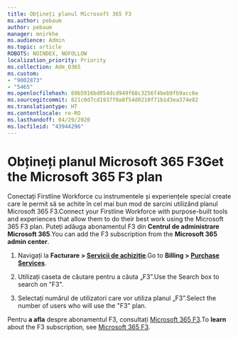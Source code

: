 ```yaml
---
title: Obțineți planul Microsoft 365 F3
ms.author: pebaum
author: pebaum
manager: mnirkhe
ms.audience: Admin
ms.topic: article
ROBOTS: NOINDEX, NOFOLLOW
localization_priority: Priority
ms.collection: Adm_O365
ms.custom:
- "9002873"
- "5465"
ms.openlocfilehash: 69b5916bd054dcd949f68c3256f4beb9fb9acc6e
ms.sourcegitcommit: 821c0d7cd1937f0a8f54d0210f71b1d3ea374e82
ms.translationtype: HT
ms.contentlocale: ro-RO
ms.lasthandoff: 04/29/2020
ms.locfileid: "43944296"
---
```

# <a name="get-the-microsoft-365-f3-plan"></a><span data-ttu-id="ac3e7-102">Obțineți planul Microsoft 365 F3</span><span class="sxs-lookup"><span data-stu-id="ac3e7-102">Get the Microsoft 365 F3 plan</span></span>

<span data-ttu-id="ac3e7-103">Conectați Firstline Workforce cu instrumentele și experiențele special create care le permit să se achite în cel mai bun mod de sarcini utilizând planul Microsoft 365 F3.</span><span class="sxs-lookup"><span data-stu-id="ac3e7-103">Connect your Firstline Workforce with purpose-built tools and experiences that allow them to do their best work using the Microsoft 365 F3 plan.</span></span> <span data-ttu-id="ac3e7-104">Puteți adăuga abonamentul F3 din **Centrul de administrare Microsoft 365**.</span><span class="sxs-lookup"><span data-stu-id="ac3e7-104">You can add the F3 subscription from the **Microsoft 365 admin center**.</span></span>

1. <span data-ttu-id="ac3e7-105">Navigați la **Facturare > [Servicii de achiziție](https://go.microsoft.com/fwlink/p/?linkid=868433)**.</span><span class="sxs-lookup"><span data-stu-id="ac3e7-105">Go to **Billing > [Purchase Services](https://go.microsoft.com/fwlink/p/?linkid=868433)**.</span></span>

2. <span data-ttu-id="ac3e7-106">Utilizați caseta de căutare pentru a căuta „F3”.</span><span class="sxs-lookup"><span data-stu-id="ac3e7-106">Use the Search box to search on "F3".</span></span>

3. <span data-ttu-id="ac3e7-107">Selectați numărul de utilizatori care vor utiliza planul „F3”.</span><span class="sxs-lookup"><span data-stu-id="ac3e7-107">Select the number of users who will use the "F3" plan.</span></span>

<span data-ttu-id="ac3e7-108">Pentru **a afla** despre abonamentul F3, consultați [Microsoft 365 F3](https://www.microsoft.com/microsoft-365/microsoft-365-enterprise-f3?activetab=pivot%3aoverviewtab).</span><span class="sxs-lookup"><span data-stu-id="ac3e7-108">To **learn** about the F3 subscription, see [Microsoft 365 F3](https://www.microsoft.com/microsoft-365/microsoft-365-enterprise-f3?activetab=pivot%3aoverviewtab).</span></span>
